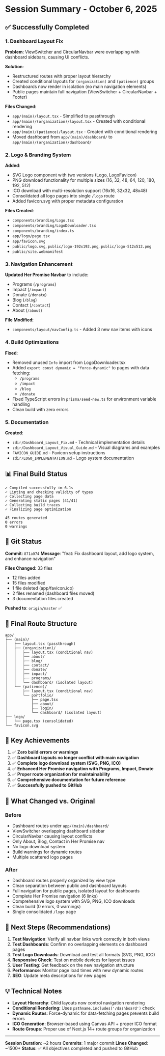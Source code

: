 # Session Summary - October 6, 2025

## ✅ Successfully Completed

### 1. Dashboard Layout Fix

**Problem**: ViewSwitcher and CircularNavbar were overlapping with dashboard sidebars, causing UI conflicts.

**Solution**:

- Restructured routes with proper layout hierarchy
- Created conditional layouts for `(organization)` and `(patience)` groups
- Dashboards now render in isolation (no main navigation elements)
- Public pages maintain full navigation (ViewSwitcher + CircularNavbar + Footer)

**Files Changed**:

- `app/(main)/layout.tsx` - Simplified to passthrough
- `app/(main)/(organization)/layout.tsx` - Created with conditional rendering
- `app/(main)/(patience)/layout.tsx` - Created with conditional rendering
- Moved dashboard from `app/(main)/dashboard/` to `app/(main)/(organization)/dashboard/`

### 2. Logo & Branding System

**Added**:

- SVG Logo component with two versions (Logo, LogoFavicon)
- PNG download functionality for multiple sizes (16, 32, 48, 64, 120, 180, 192, 512)
- ICO download with multi-resolution support (16x16, 32x32, 48x48)
- Consolidated all logo pages into single `/logo` route
- Added favicon.svg with proper metadata configuration

**Files Created**:

- `components/branding/Logo.tsx`
- `components/branding/LogoDownloader.tsx`
- `components/branding/index.ts`
- `app/logo/page.tsx`
- `app/favicon.svg`
- `public/logo.svg`, `public/logo-192x192.png`, `public/logo-512x512.png`
- `public/site.webmanifest`

### 3. Navigation Enhancement

**Updated Her Promise Navbar** to include:

- Programs (`/programs`)
- Impact (`/impact`)
- Donate (`/donate`)
- Blog (`/blog`)
- Contact (`/contact`)
- About (`/about`)

**File Modified**:

- `components/layout/navConfig.ts` - Added 3 new nav items with icons

### 4. Build Optimizations

**Fixed**:

- Removed unused `Info` import from LogoDownloader.tsx
- Added `export const dynamic = "force-dynamic"` to pages with data fetching:
  - `/programs`
  - `/impact`
  - `/blog`
  - `/donate`
- Fixed TypeScript errors in `prisma/seed-new.ts` for environment variable handling
- Clean build with zero errors

### 5. Documentation

**Created**:

- `zdir/Dashboard_Layout_Fix.md` - Technical implementation details
- `zdir/Dashboard_Layout_Visual_Guide.md` - Visual diagrams and examples
- `FAVICON_GUIDE.md` - Favicon setup instructions
- `zdir/LOGO_IMPLEMENTATION.md` - Logo system documentation

## 📊 Final Build Status

```
✓ Compiled successfully in 6.1s
✓ Linting and checking validity of types
✓ Collecting page data
✓ Generating static pages (41/41)
✓ Collecting build traces
✓ Finalizing page optimization

45 routes generated
0 errors
0 warnings
```

## 🚀 Git Status

**Commit**: `871a074`
**Message**: "feat: Fix dashboard layout, add logo system, and enhance navigation"

**Files Changed**: 33 files

- 12 files added
- 15 files modified
- 1 file deleted (app/favicon.ico)
- 2 files renamed (dashboard files moved)
- 3 documentation files created

**Pushed to**: `origin/master` ✅

## 📁 Final Route Structure

```
app/
├── (main)/
│   ├── layout.tsx (passthrough)
│   ├── (organization)/
│   │   ├── layout.tsx (conditional nav)
│   │   ├── about/
│   │   ├── blog/
│   │   ├── contact/
│   │   ├── donate/
│   │   ├── impact/
│   │   ├── programs/
│   │   └── dashboard/ (isolated layout)
│   └── (patience)/
│       ├── layout.tsx (conditional nav)
│       └── portfolio/
│           ├── page.tsx
│           ├── about/
│           ├── login/
│           └── dashboard/ (isolated layout)
├── logo/
│   └── page.tsx (consolidated)
└── favicon.svg
```

## 🎯 Key Achievements

1. ✅ **Zero build errors or warnings**
2. ✅ **Dashboard layouts no longer conflict with main navigation**
3. ✅ **Complete logo download system (SVG, PNG, ICO)**
4. ✅ **Enhanced Her Promise navigation with Programs, Impact, Donate**
5. ✅ **Proper route organization for maintainability**
6. ✅ **Comprehensive documentation for future reference**
7. ✅ **Successfully pushed to GitHub**

## 🔄 What Changed vs. Original

### Before

- Dashboard routes under `app/(main)/dashboard/`
- ViewSwitcher overlapping dashboard sidebar
- CircularNavbar causing layout conflicts
- Only About, Blog, Contact in Her Promise nav
- No logo download system
- Build warnings for dynamic routes
- Multiple scattered logo pages

### After

- Dashboard routes properly organized by view type
- Clean separation between public and dashboard layouts
- Full navigation for public pages, isolated layout for dashboards
- Complete Her Promise navigation (6 links)
- Comprehensive logo system with SVG, PNG, ICO downloads
- Clean build (0 errors, 0 warnings)
- Single consolidated `/logo` page

## 📝 Next Steps (Recommendations)

1. **Test Navigation**: Verify all navbar links work correctly in both views
2. **Test Dashboards**: Confirm no overlapping elements on dashboard pages
3. **Test Logo Downloads**: Download and test all formats (SVG, PNG, ICO)
4. **Responsive Check**: Test on mobile devices for layout issues
5. **User Testing**: Get feedback on the new navigation structure
6. **Performance**: Monitor page load times with new dynamic routes
7. **SEO**: Update meta descriptions for new pages

## 💡 Technical Notes

- **Layout Hierarchy**: Child layouts now control navigation rendering
- **Conditional Rendering**: Uses `pathname.includes('/dashboard')` check
- **Dynamic Routes**: Force-dynamic for data-fetching pages prevents build errors
- **ICO Generation**: Browser-based using Canvas API + proper ICO format
- **Route Groups**: Proper use of Next.js 14+ route groups for organization

---

**Session Duration**: ~2 hours
**Commits**: 1 major commit
**Lines Changed**: ~1500+
**Status**: ✅ All objectives completed and pushed to GitHub
